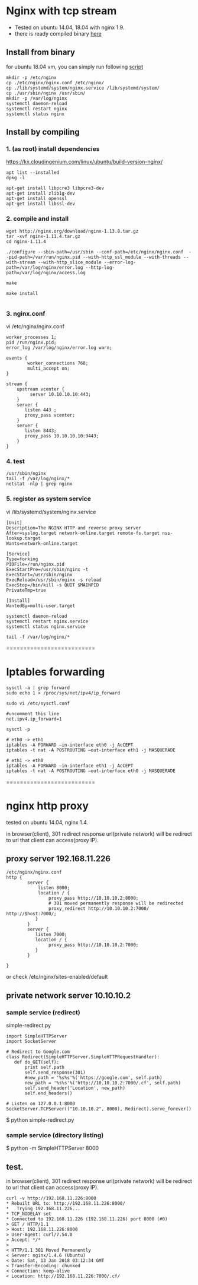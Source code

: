 # Nginx with tcp stream
- Tested on ubuntu 14.04, 18.04 with nginx 1.9. 
- there is ready compiled binary [here](https://github.com/myminseok/nginx-stream/tree/master/)

## Install from binary
for ubuntu 18.04 vm, you can simply run following [script](https://github.com/myminseok/nginx-stream/blob/master/ubuntu18/setup.sh)

```
mkdir -p /etc/nginx
cp ./etc/nginx/nginx.conf /etc/nginx/
cp ./lib/systemd/system/nginx.service /lib/systemd/system/
cp ./usr/sbin/nginx /usr/sbin/
mkdir -p /var/log/nginx
systemctl daemon-reload
systemctl restart nginx
systemctl status nginx
```

## Install by compiling
### 1. (as root) install dependencies
https://kx.cloudingenium.com/linux/ubuntu/build-version-nginx/
```
apt list --installed
dpkg -l

apt-get install libpcre3 libpcre3-dev
apt-get install zlib1g-dev
apt-get install openssl
apt-get install libssl-dev

```
### 2. compile and install
```
wget http://nginx.org/download/nginx-1.13.8.tar.gz
tar -xvf nginx-1.11.4.tar.gz
cd nginx-1.11.4

./configure --sbin-path=/usr/sbin --conf-path=/etc/nginx/nginx.conf  --pid-path=/var/run/nginx.pid --with-http_ssl_module --with-threads --with-stream --with-http_slice_module --error-log-path=/var/log/nginx/error.log --http-log-path=/var/log/nginx/access.log

make 

make install


```
### 3. nginx.conf
vi /etc/nginx/nginx.conf

```
worker_processes 1;
pid /run/nginx.pid;
error_log /var/log/nginx/error.log warn;

events {
        worker_connections 768;
        multi_accept on;
}

stream {
    upstream vcenter {
         server 10.10.10.10:443;
    }
    server {
       listen 443 ;
       proxy_pass vcenter;
    }
    server {
       listen 8443;
       proxy_pass 10.10.10.10:9443;
    }
}

```


### 4. test

```
/usr/sbin/nginx
tail -f /var/log/nginx/*
netstat -nlp | grep nginx
```

### 5. register as system service

vi /lib/systemd/system/nginx.service
```
[Unit]
Description=The NGINX HTTP and reverse proxy server
After=syslog.target network-online.target remote-fs.target nss-lookup.target
Wants=network-online.target

[Service]
Type=forking
PIDFile=/run/nginx.pid
ExecStartPre=/usr/sbin/nginx -t
ExecStart=/usr/sbin/nginx
ExecReload=/usr/sbin/nginx -s reload
ExecStop=/bin/kill -s QUIT $MAINPID
PrivateTmp=true

[Install]
WantedBy=multi-user.target
```


```
systemctl daemon-reload
systemctl restart nginx.service
systemctl status nginx.service

tail -f /var/log/nginx/*

```

==========================

# Iptables forwarding

```
sysctl -a | grep forward
sudo echo 1 > /proc/sys/net/ipv4/ip_forward

sudo vi /etc/sysctl.conf

#uncomment this line
net.ipv4.ip_forward=1

sysctl -p

# eth0 -> eth1
iptables -A FORWARD —in-interface eth0 -j AcCEPT
iptables -t nat -A POSTROUTING —out-interface eth1 -j MASQUERADE

# eth1 -> eth0
iptables -A FORWARD —in-interface eth1 -j AcCEPT
iptables -t nat -A POSTROUTING —out-interface eth0 -j MASQUERADE
```


==========================

# nginx http proxy 
tested on ubuntu 14.04, nginx 1.4.

in browser(client), 301 redirect response url(private network) will be redirect to url that client can access(proxy IP).

## proxy server 192.168.11.226

```
/etc/nginx/nginx.conf
http {
        server {
            listen 8000;
            location / {
                proxy_pass http://10.10.10.2:8000;
                # 301 moved permanently response will be redirected
                proxy_redirect http://10.10.10.2:7000/ http://$host:7000/;
           }
        }
        server {
           listen 7000;
           location / {
                proxy_pass http://10.10.10.2:7000;
           }
        }

}
```
or check /etc/nginx/sites-enabled/default 

## private network server 10.10.10.2

### sample service (redirect)
simple-redirect.py

```
import SimpleHTTPServer
import SocketServer

# Redirect to Google.com
class Redirect(SimpleHTTPServer.SimpleHTTPRequestHandler):
   def do_GET(self):
       print self.path
       self.send_response(301)
       #new_path = '%s%s'%('https://google.com', self.path)
       new_path = '%s%s'%('http://10.10.10.2:7000/.cf', self.path)
       self.send_header('Location', new_path)
       self.end_headers()

# Listen on 127.0.0.1:8000
SocketServer.TCPServer(("10.10.10.2", 8000), Redirect).serve_forever()

```

$ python simple-redirect.py

### sample service (directory listing)
$ python -m SimpleHTTPServer 8000


## test.
in browser(client), 301 redirect response url(private network) will be redirect to url that client can access(proxy IP).

```
curl -v http://192.168.11.226:8000
* Rebuilt URL to: http://192.168.11.226:8000/
*   Trying 192.168.11.226...
* TCP_NODELAY set
* Connected to 192.168.11.226 (192.168.11.226) port 8000 (#0)
> GET / HTTP/1.1
> Host: 192.168.11.226:8000
> User-Agent: curl/7.54.0
> Accept: */*
> 
< HTTP/1.1 301 Moved Permanently
< Server: nginx/1.4.6 (Ubuntu)
< Date: Sat, 13 Jan 2018 03:12:34 GMT
< Transfer-Encoding: chunked
< Connection: keep-alive
< Location: http://192.168.11.226:7000/.cf/


```



